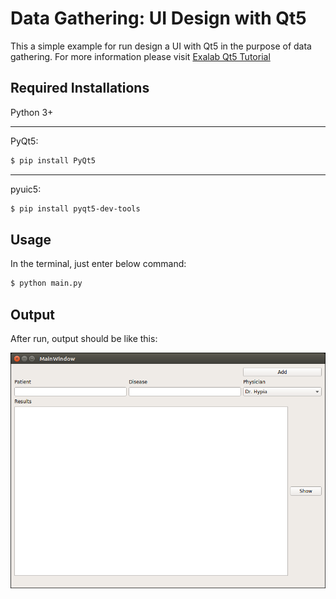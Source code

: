 # Data Gathering: UI Design with Qt5

This a simple example for run design a UI with Qt5 in the purpose of data gathering. For more information please visit [Exalab Qt5 Tutorial](http://exalab.ir/2018/04/26/data-gathering-ui-design-with-qt/)
## Required Installations

Python 3+

***

PyQt5:
```sh
$ pip install PyQt5
```
***
pyuic5:
```sh
$ pip install pyqt5-dev-tools
```
## Usage

In the terminal, just enter below command:

```sh
$ python main.py
```

## Output
After run, output should be like this:

![image](./screen.png  "screen")
